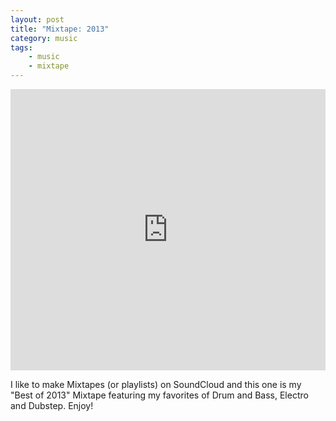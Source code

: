 ```yaml
---
layout: post
title: "Mixtape: 2013"
category: music
tags: 
    - music
    - mixtape
---
```


<iframe width="100%" height="450" scrolling="no" frameborder="no" src="https://w.soundcloud.com/player/?url=https%3A//api.soundcloud.com/playlists/17883496&amp;color=ff6600&amp;auto_play=false&amp;show_artwork=true"></iframe>

I like to make Mixtapes (or playlists) on SoundCloud and this one is my "Best of 2013" Mixtape featuring my favorites of Drum and Bass, Electro and Dubstep. Enjoy!
